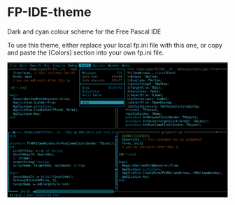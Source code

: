 # FP-IDE-theme
Dark and cyan colour scheme for the Free Pascal IDE

To use this theme, either replace your local fp.ini file with this one, or copy and paste the [Colors] section into your own fp.ini file.

![Ubuntu screenshot](theme.png)
